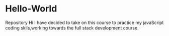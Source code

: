 # Hello-World
Repository
Hi
I have decided to take on this course to practice my javaScript coding skils,working towards the full stack development course.
